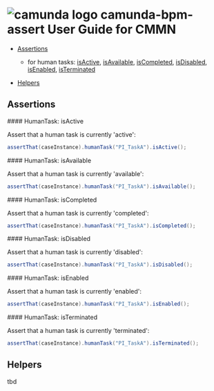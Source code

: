 # ![camunda logo](http://camunda.github.io/camunda-bpm-assert/resources/images/camunda.png)&nbsp;camunda-bpm-assert User Guide for CMMN

 * [Assertions](#assertions)
    * for human tasks: [isActive](#humanTask-isActive), [isAvailable](#humanTask-isAvailable), [isCompleted](#humanTask-isCompleted), [isDisabled](#humanTask-isDisabled), [isEnabled](#humanTask-isEnabled), [isTerminated](#humanTask-isTerminated)
 
 * [Helpers](#helpers)

## Assertions

<a name="humanTask-isActive"/>
#### HumanTask: isActive

Assert that a human task is currently 'active':

```java
assertThat(caseInstance).humanTask("PI_TaskA").isActive();
```
<a name="humanTask-isAvailable"/>
#### HumanTask: isAvailable

Assert that a human task is currently 'available':

```java
assertThat(caseInstance).humanTask("PI_TaskA").isAvailable();
```
<a name="humanTask-isCompleted"/>
#### HumanTask: isCompleted

Assert that a human task is currently 'completed':

```java
assertThat(caseInstance).humanTask("PI_TaskA").isCompleted();
```
<a name="humanTask-isDisabled"/>
#### HumanTask: isDisabled

Assert that a human task is currently 'disabled':

```java
assertThat(caseInstance).humanTask("PI_TaskA").isDisabled();
```
<a name="humanTask-isEnabled"/>
#### HumanTask: isEnabled

Assert that a human task is currently 'enabled':

```java
assertThat(caseInstance).humanTask("PI_TaskA").isEnabled();
```
<a name="humanTask-isTerminated"/>
#### HumanTask: isTerminated

Assert that a human task is currently 'terminated':

```java
assertThat(caseInstance).humanTask("PI_TaskA").isTerminated();
```


## Helpers

tbd


